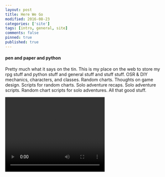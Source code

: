 ```yaml
---
layout: post
title: Here We Go
modified: 2016-08-23
categories: ['site']
tags: [intro, general, site]
comments: false
pinned: true
published: true
---
```


#### pen and paper and python

Pretty much what it says on the tin. This is my place on the web to store my rpg stuff and python stuff and general stuff and stuff stuff. OSR & DIY mechanics, characters, and classes. Random charts. Thoughts on game design. Scripts for random charts. Solo adventure recaps. Solo adventure scripts. Random chart scripts for solo adventures. All that good stuff.

<video controls="" height="240" width="320">
  <source src="{{ site.url }}/img/Untitled.mov" type="video/quicktime" />
Your browser does not support the video tag.
</video>
